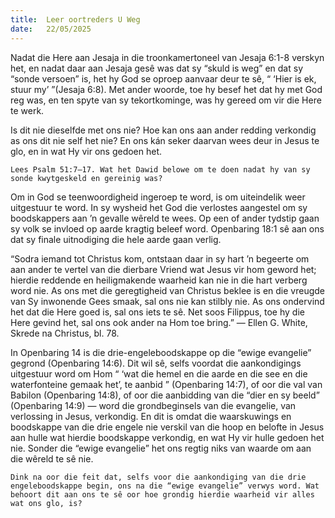 ```yaml
---
title:  Leer oortreders U Weg
date:   22/05/2025
---
```


Nadat die Here aan Jesaja in die troonkamertoneel van Jesaja 6:1-8 verskyn het, en nadat daar aan Jesaja gesê was dat sy “skuld is weg” en dat sy “sonde versoen” is, het hy God se oproep aanvaar deur te sê, “ ‘Hier is ek, stuur my’ ”(Jesaja 6:8). Met ander woorde, toe hy besef het dat hy met God reg was, en ten spyte van sy tekortkominge, was hy gereed om vir die Here te werk.

Is dit nie dieselfde met ons nie? Hoe kan ons aan ander redding verkondig as ons dit nie self het nie? En ons kán seker daarvan wees deur in Jesus te glo, en in wat Hy vir ons gedoen het.

`Lees Psalm 51:7–17. Wat het Dawid belowe om te doen nadat hy van sy sonde kwytgeskeld en gereinig was?`

Om in God se teenwoordigheid ingeroep te word, is om uiteindelik weer uitgestuur te word. In sy wysheid het God die verlostes aangestel om sy boodskappers aan ’n gevalle wêreld te wees. Op een of ander tydstip gaan sy volk se invloed op aarde kragtig beleef word. Openbaring 18:1 sê aan ons dat sy finale uitnodiging die hele aarde gaan verlig.

“Sodra iemand tot Christus kom, ontstaan daar in sy hart ’n begeerte om aan ander te vertel van die dierbare Vriend wat Jesus vir hom geword het; hierdie reddende en heiligmakende waarheid kan nie in die hart verberg word nie. As ons met die geregtigheid van Christus beklee is en die vreugde van Sy inwonende Gees smaak, sal ons nie kan stilbly nie. As ons ondervind het dat die Here goed is, sal ons iets te sê. Net soos Filippus, toe hy die Here gevind het, sal ons ook ander na Hom toe bring.” — Ellen G. White, Skrede na Christus, bl. 78.

In Openbaring 14 is die drie-engeleboodskappe op die “ewige evangelie” gegrond (Openbaring 14:6). Dit wil sê, selfs voordat die aankondigings uitgestuur word om Hom “ ‘wat die hemel en die aarde en die see en die waterfonteine gemaak het’, te aanbid ” (Openbaring 14:7), of oor die val van Babilon (Openbaring 14:8), of oor die aanbidding van die “dier en sy beeld” (Openbaring 14:9) — word die grondbeginsels van die evangelie, van verlossing in Jesus, verkondig. En dit is omdat die waarskuwings en boodskappe van die drie engele nie verskil van die hoop en belofte in Jesus aan hulle wat hierdie boodskappe verkondig, en wat Hy vir hulle gedoen het nie. Sonder die “ewige evangelie” het ons regtig niks van waarde om aan die wêreld te sê nie.

`Dink na oor die feit dat, selfs voor die aankondiging van die drie engeleboodskappe begin, ons na die “ewige evangelie” verwys word. Wat behoort dit aan ons te sê oor hoe grondig hierdie waarheid vir alles wat ons glo, is?`
